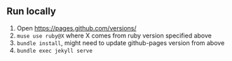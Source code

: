 ## Run locally

1. Open https://pages.github.com/versions/
2. `muse use ruby@X` where X comes from ruby version specified above
3. `bundle install`, might need to update github-pages version from above
4. `bundle exec jekyll serve`
